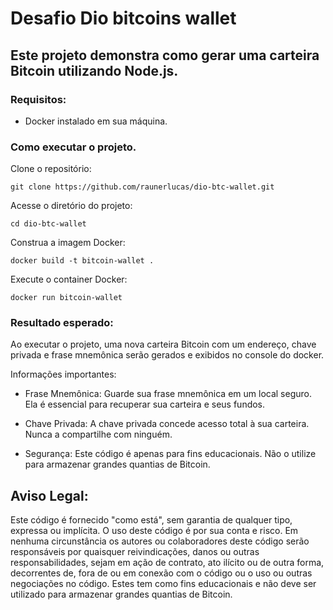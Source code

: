 # Desafio Dio bitcoins wallet
## Este projeto demonstra como gerar uma carteira Bitcoin utilizando Node.js.

### Requisitos:
 * Docker instalado em sua máquina.

### Como executar o projeto.

Clone o repositório:

    git clone https://github.com/raunerlucas/dio-btc-wallet.git
Acesse o diretório do projeto:

    cd dio-btc-wallet
Construa a imagem Docker:

    docker build -t bitcoin-wallet .
Execute o container Docker:

    docker run bitcoin-wallet

### Resultado esperado:
Ao executar o projeto, uma nova carteira Bitcoin com um endereço, chave privada e frase mnemônica serão gerados e exibidos no console do docker.

Informações importantes:

   - Frase Mnemônica: Guarde sua frase mnemônica em um local seguro. Ela é essencial para recuperar sua carteira e seus fundos.

   - Chave Privada: A chave privada concede acesso total à sua carteira. Nunca a compartilhe com ninguém.

   - Segurança: Este código é apenas para fins educacionais. Não o utilize para armazenar grandes quantias de Bitcoin.

## Aviso Legal:

Este código é fornecido "como está", sem garantia de qualquer tipo, expressa ou implícita. O uso deste código é por sua conta e risco. Em nenhuma circunstância os autores ou colaboradores deste código serão responsáveis por quaisquer reivindicações, danos ou outras responsabilidades, sejam em ação de contrato, ato ilícito ou de outra forma, decorrentes de, fora de ou em conexão com o código ou o uso ou outras negociações no código.
 Estes tem como fins educacionais e não deve ser utilizado para armazenar grandes quantias de Bitcoin.
